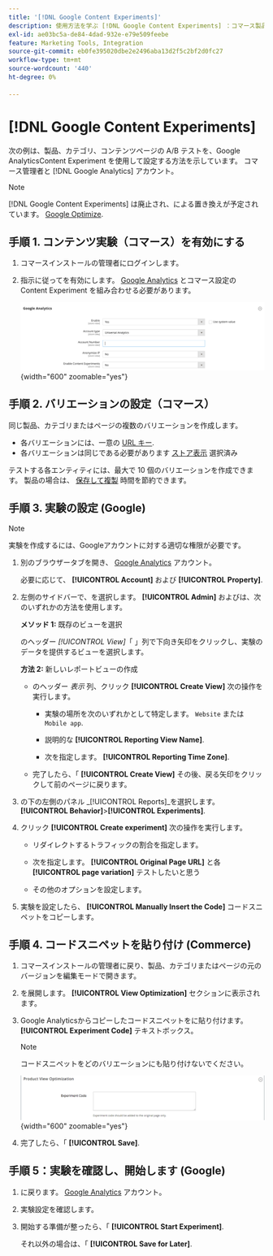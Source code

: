 ```yaml
---
title: '[!DNL Google Content Experiments]'
description: 使用方法を学ぶ [!DNL Google Content Experiments] ：コマース製品、カテゴリ、コンテンツページの A/B テストを設定します。
exl-id: ae03bc5a-de84-4dad-932e-e79e509feebe
feature: Marketing Tools, Integration
source-git-commit: eb0fe395020dbe2e2496aba13d2f5c2bf2d0fc27
workflow-type: tm+mt
source-wordcount: '440'
ht-degree: 0%

---
```


# [!DNL Google Content Experiments]

次の例は、製品、カテゴリ、コンテンツページの A/B テストを、Google AnalyticsContent Experiment を使用して設定する方法を示しています。 コマース管理者と [!DNL Google Analytics] アカウント。

>[!NOTE]
>
>[!DNL Google Content Experiments] は廃止され、による置き換えが予定されています。 [Google Optimize](https://support.google.com/optimize/answer/7084762?hl=en).

## 手順 1. コンテンツ実験（コマース）を有効にする

1. コマースインストールの管理者にログインします。

1. 指示に従ってを有効にします。 [Google Analytics](google-analytics.md) とコマース設定の Content Experiment を組み合わせる必要があります。

   ![セールス設定 — Google API -Google Analytics](../configuration-reference/sales/assets/google-api-analytics-ee.png){width="600" zoomable="yes"}

## 手順 2. バリエーションの設定（コマース）

同じ製品、カテゴリまたはページの複数のバリエーションを作成します。

- 各バリエーションには、一意の [URL キー](../catalog/catalog-urls.md).
- 各バリエーションは同じである必要があります [ストア表示](../getting-started/websites-stores-views.md#scope-settings) 選択済み

テストする各エンティティには、最大で 10 個のバリエーションを作成できます。 製品の場合は、 [保存して複製](../catalog/product-workspace.md) 時間を節約できます。

## 手順 3. 実験の設定 (Google)

>[!NOTE]
>
>実験を作成するには、Googleアカウントに対する適切な権限が必要です。

1. 別のブラウザータブを開き、 [Google Analytics][2] アカウント。

   必要に応じて、 **[!UICONTROL Account]** および **[!UICONTROL Property]**.

1. 左側のサイドバーで、を選択します。 **[!UICONTROL Admin]** およびは、次のいずれかの方法を使用します。

   **メソッド 1:** 既存のビューを選択

   のヘッダー _[!UICONTROL View]_「 」列で下向き矢印をクリックし、実験のデータを提供するビューを選択します。

   **方法 2:** 新しいレポートビューの作成

   - のヘッダー _表示_ 列、クリック **[!UICONTROL Create View]** 次の操作を実行します。

      - 実験の場所を次のいずれかとして特定します。 `Website` または `Mobile app`.

      - 説明的な **[!UICONTROL Reporting View Name]**.

      - 次を指定します。 **[!UICONTROL Reporting Time Zone]**.

   - 完了したら、「 **[!UICONTROL Create View]** その後、戻る矢印をクリックして前のページに戻ります。

1. の下の左側のパネル _[!UICONTROL Reports]_を選択します。**[!UICONTROL Behavior]**>**[!UICONTROL Experiments]**.

1. クリック **[!UICONTROL Create experiment]** 次の操作を実行します。

   - リダイレクトするトラフィックの割合を指定します。

   - 次を指定します。 **[!UICONTROL Original Page URL]** と各 **[!UICONTROL page variation]** テストしたいと思う

   - その他のオプションを設定します。

1. 実験を設定したら、 **[!UICONTROL Manually Insert the Code]** コードスニペットをコピーします。

## 手順 4. コードスニペットを貼り付け (Commerce)

1. コマースインストールの管理者に戻り、製品、カテゴリまたはページの元のバージョンを編集モードで開きます。

1. を展開します。 **[!UICONTROL View Optimization]** セクションに表示されます。

1. Google Analyticsからコピーしたコードスニペットをに貼り付けます。 **[!UICONTROL Experiment Code]** テキストボックス。

   >[!NOTE]
   >
   >コードスニペットをどのバリエーションにも貼り付けないでください。

   ![製品表示の最適化](../catalog/assets/product-view-optimization.png){width="600" zoomable="yes"}

1. 完了したら、「 **[!UICONTROL Save]**.

## 手順 5：実験を確認し、開始します (Google)

1. に戻ります。 [Google Analytics][2] アカウント。

1. 実験設定を確認します。

1. 開始する準備が整ったら、「 **[!UICONTROL Start Experiment]**.

   それ以外の場合は、「 **[!UICONTROL Save for Later]**.


[2]: https://analytics.google.com/
